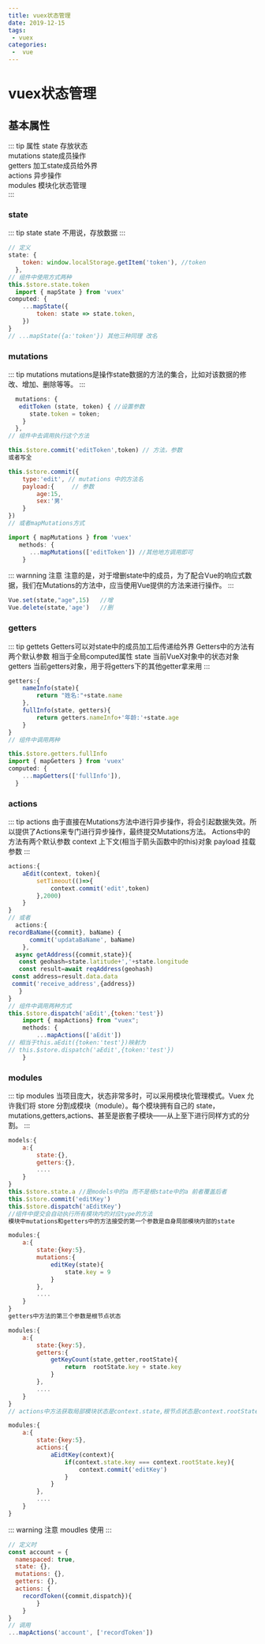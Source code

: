 ```yaml
---
title: vuex状态管理
date: 2019-12-15
tags:
 - vuex
categories:
 -  vue
---
```

# vuex状态管理
## 基本属性
::: tip 属性
state 存放状态  
mutations state成员操作  
getters 加工state成员给外界  
actions 异步操作  
modules 模块化状态管理  
:::
### state
::: tip state
state 不用说，存放数据
:::
``` js
// 定义
state: {  
    token: window.localStorage.getItem('token'), //token
  },
// 组件中使用方式两种
this.$store.state.token
  import { mapState } from 'vuex'
computed: {
    ...mapState({
        token: state => state.token,
    })
}
// ...mapState({a:'token'}) 其他三种同理 改名
```
### mutations
::: tip mutations
mutations是操作state数据的方法的集合，比如对该数据的修改、增加、删除等等。
:::
``` js
  mutations: {   
   editToken (state, token) { //设置参数
      state.token = token;
    } 
  },
// 组件中去调用执行这个方法

this.$store.commit('editToken',token) // 方法，参数
或者写全

this.$store.commit({
    type:'edit', // mutations 中的方法名
    payload:{     // 参数
        age:15,
        sex:'男'
    }
})
// 或者mapMutations方式

import { mapMutations } from 'vuex'
   methods: {
      ...mapMutations(['editToken']) //其他地方调用即可
    }
```
::: warnning 注意
注意的是，对于增删state中的成员，为了配合Vue的响应式数据，我们在Mutations的方法中，应当使用Vue提供的方法来进行操作。
:::
``` js
Vue.set(state,"age",15)   //增
Vue.delete(state,'age')   //删
```
### getters
::: tip gettets
Getters可以对state中的成员加工后传递给外界
Getters中的方法有两个默认参数
相当于全局computed属性
state 当前VueX对象中的状态对象
getters 当前getters对象，用于将getters下的其他getter拿来用
:::
``` js
getters:{
    nameInfo(state){
        return "姓名:"+state.name
    },
    fullInfo(state, getters){
        return getters.nameInfo+'年龄:'+state.age
    }  
}
// 组件中调用两种

this.$store.getters.fullInfo
import { mapGetters } from 'vuex'
computed: {
    ...mapGetters(['fullInfo']),
  }
```
### actions
::: tip actions
由于直接在Mutations方法中进行异步操作，将会引起数据失效。所以提供了Actions来专门进行异步操作，最终提交Mutations方法。
Actions中的方法有两个默认参数
context 上下文(相当于箭头函数中的this)对象
payload 挂载参数
:::
``` js
actions:{
    aEdit(context, token){
        setTimeout(()=>{
            context.commit('edit',token)
        },2000)
    }
}
// 或者
  actions:{  
recordBaName({commit}, baName) {
      commit('updataBaName', baName)
    },
  async getAddress({commit,state}){
   const geohash=state.latitude+','+state.longitude
   const result=await reqAddress(geohash)
 const address=result.data.data
 commit('receive_address',{address})
   }
}
// 组件中调用两种方式
this.$store.dispatch('aEdit',{token:'test'})
    import { mapActions} from "vuex";
    methods: {
        ...mapActions(['aEdit'])  
// 相当于this.aEdit({token:'test'})映射为
// this.$store.dispatch('aEdit',{token:'test'})
    }
```
### modules 
::: tip modules
当项目庞大，状态非常多时，可以采用模块化管理模式。Vuex 允许我们将 store 分割成模块（module）。每个模块拥有自己的 state，mutations,getters,actions、甚至是嵌套子模块——从上至下进行同样方式的分割。
:::
``` js
models:{
    a:{
        state:{},
        getters:{},
        ....
    }
}
this.$store.state.a //是models中的a 而不是根state中的a 前者覆盖后者
this.$store.commit('editKey')
this.$store.dispatch('aEditKey')
//组件中提交会自动执行所有模块内的对应type的方法
模块中mutations和getters中的方法接受的第一个参数是自身局部模块内部的state

modules:{
    a:{
        state:{key:5},
        mutations:{
            editKey(state){
                state.key = 9
            }
        },
        ....
    }
}
getters中方法的第三个参数是根节点状态

modules:{
    a:{
        state:{key:5},
        getters:{
            getKeyCount(state,getter,rootState){
                return  rootState.key + state.key
            }
        },
        ....
    }
}
// actions中方法获取局部模块状态是context.state,根节点状态是context.rootState

modules:{
    a:{
        state:{key:5},
        actions:{
            aEidtKey(context){
                if(context.state.key === context.rootState.key){
                    context.commit('editKey')
                }
            }
        },
        ....
    }
}
```
::: warning 注意
moudles 使用
:::
``` js
// 定义时
const account = {
  namespaced: true,
  state: {},
  mutations: {},
  getters: {},
  actions: {
    recordToken({commit,dispatch}){
        }
    }
}
// 调用
...mapActions('account', ['recordToken'])
```

